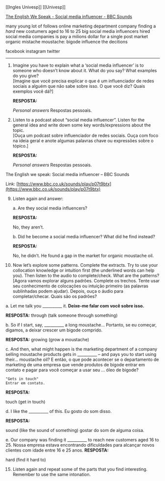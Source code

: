 [[Ingles Univesp]]
[[Univesp]]


[The English We Speak - Social media influencer - BBC Sounds](https://www.bbc.co.uk/sounds/play/p07t9btx)

many young 
lot of follows online
marketing department
company finding a *hard* new costumers aged to 16 to 25
big social media influencers
hired social media
companies is pay a milions dollar for a single post
market organic mistache
moustache: bigode
influence the decitions


facebook
instagram
twitter

---
1.  Imagine you have to explain what a ‘social media influencer’ is to someone who doesn’t know about it. What do you say? What examples do you give?  
    [Imagine que você precisa explicar o que é um influenciador de redes sociais a alguém que não sabe sobre isso. O que você diz? Quais exemplos você dá?]
    
    **RESPOSTA:**
    
    *Personal answers*
	Respostas pessoais.
    
  
  
4.  Listen to a podcast about “social media influencer”. Listen for the general idea and write down some key words/expressions about the topic.  
    [Ouça um podcast sobre influenciador de redes sociais. Ouça com foco na ideia geral e anote algumas palavras chave ou expressões sobre o tópico.]
    
    **RESPOSTA:**
    
    *Personal answers*
	Respostas pessoais.
    
  
  

The English we speak: Social media influencer – BBC Sounds

Link: [https://www.bbc.co.uk/sounds/play/p07t9btx](https://www.bbc.co.uk/sounds/play/p07t9btx)

  
9.  Listen again and answer:  
      
    a. Are they social media influencers?
    
    **RESPOSTA:**
    
    No, they aren’t.
    
      
    b. Did he become a social media influencer? What did he find instead?
    
    **RESPOSTA:**
    
    No, he didn’t. He found a gap in the market for organic moustache oil.
    
      
    
  
  
12.  Now let’s explore some patterns. Complete the extracts. Try to use your collocation knowledge or intuition first (the underlined words can help you). Then listen to the audio to complete/check. What are the patterns? [Agora vamos explorar alguns padrões. Complete os trechos. Tente usar seu conhecimento de colocações ou intuição primeiro (as palavras sublinhadas podem ajudar). Depois, ouça o áudio para completar/checar. Quais são os padrões?  


a. Let me talk you __________ it.
    **Deixe-me falar com você sobre isso.**
	
**RESPOSTA:**
    through (talk someone through something)

    
      
   b. So if I start, say, __________ a long moustache…
   Portanto, se eu começar, digamos, a deixar crescer um bigode comprido.
    
   **RESPOSTA:**
       growing (grow a moustache)
    
      
   c. And then, what might happen is the marketing department of a company selling moustache products gets in __________ – and pays you to start using their... moustache oil?
   E então, o que pode acontecer se o departamento de marketing de uma empresa que vende produtos de bigode entrar em contato e pagar para você começar a usar seu ... óleo de bigode?
    
	"Gets in touch"
	Entrar em contato.
	
	
   **RESPOSTA:**
    
   touch (get in touch)
    
      
   d. I like the __________ of this.
   Eu gosto do som disso.
   
    
   **RESPOSTA:**
    
   sound (like the sound of something)
   gostar do som de alguma coisa. 
      
   e. Our company was finding it __________ to reach new customers aged 16 to 25.
    Nossa empresa estava encontrando dificuldades para alcançar novos clientes com idade entre 16 e 25 anos.
   **RESPOSTA:**
    
   hard (find it hard to)
    
  
  
15.  Listen again and repeat some of the parts that you find interesting. Remember to use the same intonation.